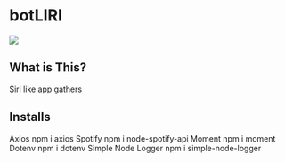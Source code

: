 # botLIRI

<img src="https://giphy.com/gifs/8PmSNJOYOfJHNZgmjg/html5">

## What is This?
Siri like app gathers 


## Installs
Axios
npm i axios
Spotify
npm i node-spotify-api
Moment
npm i moment
Dotenv
npm i dotenv
Simple Node Logger
npm i simple-node-logger


